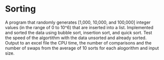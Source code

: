 # Sorting
A program that randomly generates [1,000, 10,000, and 100,000] integer values (in the range of 0 to 10^6) that are inserted into a list. 
Implemented and sorted the data using bubble sort, insertion sort, and quick sort. Test the speed of the algortithm with the data unsorted and already sorted. 
Output to an excel file the CPU time, the number of comparisons and the number of swaps from the average of 10 sorts for each alogorithm and input size.
